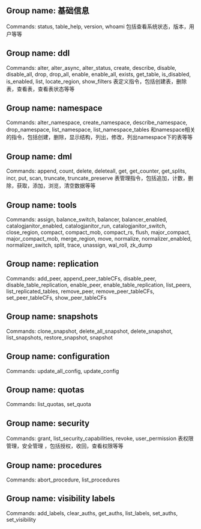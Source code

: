 ## Group name: 基础信息
  Commands: status, table_help, version, whoami
包括查看系统状态，版本，用户等等
## Group name: ddl
Commands: alter, alter_async, alter_status, create, describe, disable, disable_all, drop, drop_all, enable, enable_all, exists, get_table, is_disabled, is_enabled, list, locate_region, show_filters
表定义指令，包括创建表，删除表，查看表，查看表状态等等　
　
## Group name: namespace
  Commands: alter_namespace, create_namespace, describe_namespace, drop_namespace, list_namespace, list_namespace_tables
和namespace相关的指令，包括创建，删除，显示结构，列出，修改，列出namespace下的表等等

## Group name: dml
Commands: append, count, delete, deleteall, get, get_counter, get_splits, incr, put, scan, truncate, truncate_preserve
表管理指令，包括追加，计数，删除，获取，添加，浏览，清空数据等等

## Group name: tools
  Commands: assign, balance_switch, balancer, balancer_enabled, catalogjanitor_enabled, catalogjanitor_run, catalogjanitor_switch, close_region, compact, compact_mob, compact_rs, flush, major_compact, major_compact_mob, merge_region, move, normalize, normalizer_enabled, normalizer_switch, split, trace, unassign, wal_roll, zk_dump

## Group name: replication
  Commands: add_peer, append_peer_tableCFs, disable_peer, disable_table_replication, enable_peer, enable_table_replication, list_peers, list_replicated_tables, remove_peer, remove_peer_tableCFs, set_peer_tableCFs, show_peer_tableCFs

## Group name: snapshots
  Commands: clone_snapshot, delete_all_snapshot, delete_snapshot, list_snapshots, restore_snapshot, snapshot

## Group name: configuration
  Commands: update_all_config, update_config
## Group name: quotas
  Commands: list_quotas, set_quota

## Group name: security
  Commands: grant, list_security_capabilities, revoke, user_permission
表权限管理，安全管理 ，包括授权，收回，查看权限等等

## Group name: procedures
  Commands: abort_procedure, list_procedures

## Group name: visibility labels
  Commands: add_labels, clear_auths, get_auths, list_labels, set_auths, set_visibility